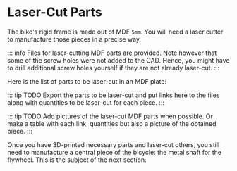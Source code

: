 # Laser-Cut Parts

The bike's rigid frame is made out of MDF `5mm`. You will need a laser cutter to manufacture those pieces in a precise way.

::: info
Files for laser-cutting MDF parts are provided. Note however that some of the screw holes were not added to the CAD. Hence, you might have to drill additional screw holes yourself if they are not already laser-cut.
:::

Here is the list of parts to be laser-cut in an MDF plate:

::: tip TODO
Export the parts to be laser-cut and put links here to the files along with quantities to be laser-cut for each piece.
:::

::: tip TODO
Add pictures of the laser-cut MDF parts when possible. Or make a table with each link, quantities but also a picture of the obtained piece.
:::

Once you have 3D-printed necessary parts and laser-cut others, you still need to manufacture a central piece of the bicycle: the metal shaft for the flywheel. This is the subject of the next section.